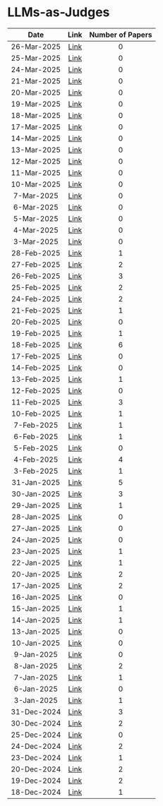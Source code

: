 # LLMs-as-Judges

| Date | Link | Number of Papers |
|:----:|:----:|:----------------:|
| 26-Mar-2025 | [Link](https://github.com/Deriq-Qian-Dong/Awesome-arXiv-Daily-Reporter/blob/main/26-Mar-2025/topic/LLMs-as-Judges_related_papers.md) | 0 |
| 25-Mar-2025 | [Link](https://github.com/Deriq-Qian-Dong/Awesome-arXiv-Daily-Reporter/blob/main/25-Mar-2025/topic/LLMs-as-Judges_related_papers.md) | 0 |
| 24-Mar-2025 | [Link](https://github.com/Deriq-Qian-Dong/Awesome-arXiv-Daily-Reporter/blob/main/24-Mar-2025/topic/LLMs-as-Judges_related_papers.md) | 0 |
| 21-Mar-2025 | [Link](https://github.com/Deriq-Qian-Dong/Awesome-arXiv-Daily-Reporter/blob/main/21-Mar-2025/topic/LLMs-as-Judges_related_papers.md) | 0 |
| 20-Mar-2025 | [Link](https://github.com/Deriq-Qian-Dong/Awesome-arXiv-Daily-Reporter/blob/main/20-Mar-2025/topic/LLMs-as-Judges_related_papers.md) | 0 |
| 19-Mar-2025 | [Link](https://github.com/Deriq-Qian-Dong/Awesome-arXiv-Daily-Reporter/blob/main/19-Mar-2025/topic/LLMs-as-Judges_related_papers.md) | 0 |
| 18-Mar-2025 | [Link](https://github.com/Deriq-Qian-Dong/Awesome-arXiv-Daily-Reporter/blob/main/18-Mar-2025/topic/LLMs-as-Judges_related_papers.md) | 0 |
| 17-Mar-2025 | [Link](https://github.com/Deriq-Qian-Dong/Awesome-arXiv-Daily-Reporter/blob/main/17-Mar-2025/topic/LLMs-as-Judges_related_papers.md) | 0 |
| 14-Mar-2025 | [Link](https://github.com/Deriq-Qian-Dong/Awesome-arXiv-Daily-Reporter/blob/main/14-Mar-2025/topic/LLMs-as-Judges_related_papers.md) | 0 |
| 13-Mar-2025 | [Link](https://github.com/Deriq-Qian-Dong/Awesome-arXiv-Daily-Reporter/blob/main/13-Mar-2025/topic/LLMs-as-Judges_related_papers.md) | 0 |
| 12-Mar-2025 | [Link](https://github.com/Deriq-Qian-Dong/Awesome-arXiv-Daily-Reporter/blob/main/12-Mar-2025/topic/LLMs-as-Judges_related_papers.md) | 0 |
| 11-Mar-2025 | [Link](https://github.com/Deriq-Qian-Dong/Awesome-arXiv-Daily-Reporter/blob/main/11-Mar-2025/topic/LLMs-as-Judges_related_papers.md) | 0 |
| 10-Mar-2025 | [Link](https://github.com/Deriq-Qian-Dong/Awesome-arXiv-Daily-Reporter/blob/main/10-Mar-2025/topic/LLMs-as-Judges_related_papers.md) | 0 |
| 7-Mar-2025 | [Link](https://github.com/Deriq-Qian-Dong/Awesome-arXiv-Daily-Reporter/blob/main/7-Mar-2025/topic/LLMs-as-Judges_related_papers.md) | 0 |
| 6-Mar-2025 | [Link](https://github.com/Deriq-Qian-Dong/Awesome-arXiv-Daily-Reporter/blob/main/6-Mar-2025/topic/LLMs-as-Judges_related_papers.md) | 0 |
| 5-Mar-2025 | [Link](https://github.com/Deriq-Qian-Dong/Awesome-arXiv-Daily-Reporter/blob/main/5-Mar-2025/topic/LLMs-as-Judges_related_papers.md) | 0 |
| 4-Mar-2025 | [Link](https://github.com/Deriq-Qian-Dong/Awesome-arXiv-Daily-Reporter/blob/main/4-Mar-2025/topic/LLMs-as-Judges_related_papers.md) | 0 |
| 3-Mar-2025 | [Link](https://github.com/Deriq-Qian-Dong/Awesome-arXiv-Daily-Reporter/blob/main/3-Mar-2025/topic/LLMs-as-Judges_related_papers.md) | 0 |
| 28-Feb-2025 | [Link](https://github.com/Deriq-Qian-Dong/Awesome-arXiv-Daily-Reporter/blob/main/28-Feb-2025/topic/LLMs-as-Judges_related_papers.md) | 1 |
| 27-Feb-2025 | [Link](https://github.com/Deriq-Qian-Dong/Awesome-arXiv-Daily-Reporter/blob/main/27-Feb-2025/topic/LLMs-as-Judges_related_papers.md) | 2 |
| 26-Feb-2025 | [Link](https://github.com/Deriq-Qian-Dong/Awesome-arXiv-Daily-Reporter/blob/main/26-Feb-2025/topic/LLMs-as-Judges_related_papers.md) | 3 |
| 25-Feb-2025 | [Link](https://github.com/Deriq-Qian-Dong/Awesome-arXiv-Daily-Reporter/blob/main/25-Feb-2025/topic/LLMs-as-Judges_related_papers.md) | 2 |
| 24-Feb-2025 | [Link](https://github.com/Deriq-Qian-Dong/Awesome-arXiv-Daily-Reporter/blob/main/24-Feb-2025/topic/LLMs-as-Judges_related_papers.md) | 2 |
| 21-Feb-2025 | [Link](https://github.com/Deriq-Qian-Dong/Awesome-arXiv-Daily-Reporter/blob/main/21-Feb-2025/topic/LLMs-as-Judges_related_papers.md) | 1 |
| 20-Feb-2025 | [Link](https://github.com/Deriq-Qian-Dong/Awesome-arXiv-Daily-Reporter/blob/main/20-Feb-2025/topic/LLMs-as-Judges_related_papers.md) | 0 |
| 19-Feb-2025 | [Link](https://github.com/Deriq-Qian-Dong/Awesome-arXiv-Daily-Reporter/blob/main/19-Feb-2025/topic/LLMs-as-Judges_related_papers.md) | 1 |
| 18-Feb-2025 | [Link](https://github.com/Deriq-Qian-Dong/Awesome-arXiv-Daily-Reporter/blob/main/18-Feb-2025/topic/LLMs-as-Judges_related_papers.md) | 6 |
| 17-Feb-2025 | [Link](https://github.com/Deriq-Qian-Dong/Awesome-arXiv-Daily-Reporter/blob/main/17-Feb-2025/topic/LLMs-as-Judges_related_papers.md) | 0 |
| 14-Feb-2025 | [Link](https://github.com/Deriq-Qian-Dong/Awesome-arXiv-Daily-Reporter/blob/main/14-Feb-2025/topic/LLMs-as-Judges_related_papers.md) | 0 |
| 13-Feb-2025 | [Link](https://github.com/Deriq-Qian-Dong/Awesome-arXiv-Daily-Reporter/blob/main/13-Feb-2025/topic/LLMs-as-Judges_related_papers.md) | 1 |
| 12-Feb-2025 | [Link](https://github.com/Deriq-Qian-Dong/Awesome-arXiv-Daily-Reporter/blob/main/12-Feb-2025/topic/LLMs-as-Judges_related_papers.md) | 0 |
| 11-Feb-2025 | [Link](https://github.com/Deriq-Qian-Dong/Awesome-arXiv-Daily-Reporter/blob/main/11-Feb-2025/topic/LLMs-as-Judges_related_papers.md) | 3 |
| 10-Feb-2025 | [Link](https://github.com/Deriq-Qian-Dong/Awesome-arXiv-Daily-Reporter/blob/main/10-Feb-2025/topic/LLMs-as-Judges_related_papers.md) | 1 |
| 7-Feb-2025 | [Link](https://github.com/Deriq-Qian-Dong/Awesome-arXiv-Daily-Reporter/blob/main/7-Feb-2025/topic/LLMs-as-Judges_related_papers.md) | 1 |
| 6-Feb-2025 | [Link](https://github.com/Deriq-Qian-Dong/Awesome-arXiv-Daily-Reporter/blob/main/6-Feb-2025/topic/LLMs-as-Judges_related_papers.md) | 1 |
| 5-Feb-2025 | [Link](https://github.com/Deriq-Qian-Dong/Awesome-arXiv-Daily-Reporter/blob/main/5-Feb-2025/topic/LLMs-as-Judges_related_papers.md) | 0 |
| 4-Feb-2025 | [Link](https://github.com/Deriq-Qian-Dong/Awesome-arXiv-Daily-Reporter/blob/main/4-Feb-2025/topic/LLMs-as-Judges_related_papers.md) | 4 |
| 3-Feb-2025 | [Link](https://github.com/Deriq-Qian-Dong/Awesome-arXiv-Daily-Reporter/blob/main/3-Feb-2025/topic/LLMs-as-Judges_related_papers.md) | 1 |
| 31-Jan-2025 | [Link](https://github.com/Deriq-Qian-Dong/Awesome-arXiv-Daily-Reporter/blob/main/31-Jan-2025/topic/LLMs-as-Judges_related_papers.md) | 5 |
| 30-Jan-2025 | [Link](https://github.com/Deriq-Qian-Dong/Awesome-arXiv-Daily-Reporter/blob/main/30-Jan-2025/topic/LLMs-as-Judges_related_papers.md) | 3 |
| 29-Jan-2025 | [Link](https://github.com/Deriq-Qian-Dong/Awesome-arXiv-Daily-Reporter/blob/main/29-Jan-2025/topic/LLMs-as-Judges_related_papers.md) | 1 |
| 28-Jan-2025 | [Link](https://github.com/Deriq-Qian-Dong/Awesome-arXiv-Daily-Reporter/blob/main/28-Jan-2025/topic/LLMs-as-Judges_related_papers.md) | 0 |
| 27-Jan-2025 | [Link](https://github.com/Deriq-Qian-Dong/Awesome-arXiv-Daily-Reporter/blob/main/27-Jan-2025/topic/LLMs-as-Judges_related_papers.md) | 0 |
| 24-Jan-2025 | [Link](https://github.com/Deriq-Qian-Dong/Awesome-arXiv-Daily-Reporter/blob/main/24-Jan-2025/topic/LLMs-as-Judges_related_papers.md) | 0 |
| 23-Jan-2025 | [Link](https://github.com/Deriq-Qian-Dong/Awesome-arXiv-Daily-Reporter/blob/main/23-Jan-2025/topic/LLMs-as-Judges_related_papers.md) | 1 |
| 22-Jan-2025 | [Link](https://github.com/Deriq-Qian-Dong/Awesome-arXiv-Daily-Reporter/blob/main/22-Jan-2025/topic/LLMs-as-Judges_related_papers.md) | 1 |
| 20-Jan-2025 | [Link](https://github.com/Deriq-Qian-Dong/Awesome-arXiv-Daily-Reporter/blob/main/20-Jan-2025/topic/LLMs-as-Judges_related_papers.md) | 2 |
| 17-Jan-2025 | [Link](https://github.com/Deriq-Qian-Dong/Awesome-arXiv-Daily-Reporter/blob/main/17-Jan-2025/topic/LLMs-as-Judges_related_papers.md) | 2 |
| 16-Jan-2025 | [Link](https://github.com/Deriq-Qian-Dong/Awesome-arXiv-Daily-Reporter/blob/main/16-Jan-2025/topic/LLMs-as-Judges_related_papers.md) | 0 |
| 15-Jan-2025 | [Link](https://github.com/Deriq-Qian-Dong/Awesome-arXiv-Daily-Reporter/blob/main/15-Jan-2025/topic/LLMs-as-Judges_related_papers.md) | 1 |
| 14-Jan-2025 | [Link](https://github.com/Deriq-Qian-Dong/Awesome-arXiv-Daily-Reporter/blob/main/14-Jan-2025/topic/LLMs-as-Judges_related_papers.md) | 1 |
| 13-Jan-2025 | [Link](https://github.com/Deriq-Qian-Dong/Awesome-arXiv-Daily-Reporter/blob/main/13-Jan-2025/topic/LLMs-as-Judges_related_papers.md) | 0 |
| 10-Jan-2025 | [Link](https://github.com/Deriq-Qian-Dong/Awesome-arXiv-Daily-Reporter/blob/main/10-Jan-2025/topic/LLMs-as-Judges_related_papers.md) | 0 |
| 9-Jan-2025 | [Link](https://github.com/Deriq-Qian-Dong/Awesome-arXiv-Daily-Reporter/blob/main/9-Jan-2025/topic/LLMs-as-Judges_related_papers.md) | 0 |
| 8-Jan-2025 | [Link](https://github.com/Deriq-Qian-Dong/Awesome-arXiv-Daily-Reporter/blob/main/8-Jan-2025/topic/LLMs-as-Judges_related_papers.md) | 2 |
| 7-Jan-2025 | [Link](https://github.com/Deriq-Qian-Dong/Awesome-arXiv-Daily-Reporter/blob/main/7-Jan-2025/topic/LLMs-as-Judges_related_papers.md) | 1 |
| 6-Jan-2025 | [Link](https://github.com/Deriq-Qian-Dong/Awesome-arXiv-Daily-Reporter/blob/main/6-Jan-2025/topic/LLMs-as-Judges_related_papers.md) | 0 |
| 3-Jan-2025 | [Link](https://github.com/Deriq-Qian-Dong/Awesome-arXiv-Daily-Reporter/blob/main/3-Jan-2025/topic/LLMs-as-Judges_related_papers.md) | 1 |
| 31-Dec-2024 | [Link](https://github.com/Deriq-Qian-Dong/Awesome-arXiv-Daily-Reporter/blob/main/31-Dec-2024/topic/LLMs-as-Judges_related_papers.md) | 3 |
| 30-Dec-2024 | [Link](https://github.com/Deriq-Qian-Dong/Awesome-arXiv-Daily-Reporter/blob/main/30-Dec-2024/topic/LLMs-as-Judges_related_papers.md) | 2 |
| 25-Dec-2024 | [Link](https://github.com/Deriq-Qian-Dong/Awesome-arXiv-Daily-Reporter/blob/main/25-Dec-2024/topic/LLMs-as-Judges_related_papers.md) | 0 |
| 24-Dec-2024 | [Link](https://github.com/Deriq-Qian-Dong/Awesome-arXiv-Daily-Reporter/blob/main/24-Dec-2024/topic/LLMs-as-Judges_related_papers.md) | 2 |
| 23-Dec-2024 | [Link](https://github.com/Deriq-Qian-Dong/Awesome-arXiv-Daily-Reporter/blob/main/23-Dec-2024/topic/LLMs-as-Judges_related_papers.md) | 1 |
| 20-Dec-2024 | [Link](https://github.com/Deriq-Qian-Dong/Awesome-arXiv-Daily-Reporter/blob/main/20-Dec-2024/topic/LLMs-as-Judges_related_papers.md) | 2 |
| 19-Dec-2024 | [Link](https://github.com/Deriq-Qian-Dong/Awesome-arXiv-Daily-Reporter/blob/main/19-Dec-2024/topic/LLMs-as-Judges_related_papers.md) | 2 |
| 18-Dec-2024 | [Link](https://github.com/Deriq-Qian-Dong/Awesome-arXiv-Daily-Reporter/blob/main/18-Dec-2024/topic/LLMs-as-Judges_related_papers.md) | 1 |
